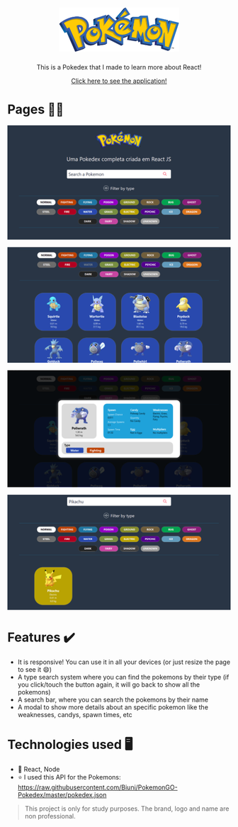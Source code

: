 <h1 align="center">
    <img width="270" height="100" alt="Pokemon" src="https://raw.githubusercontent.com/Gabsop/Pokedex/main/src/assets/logo.png" />
</h1>

<p align="center">This is a Pokedex that I made to learn more about React!<p>
<p align="center"><a href="https://pokedexgabsop.netlify.app/" target="_blank" >Click here to see the application!</a><p>

# Pages 👨‍💻

![image](https://github.com/Gabsop/Pokedex/blob/main/public/screenshots/img1.png)

![image](https://github.com/Gabsop/Pokedex/blob/main/public/screenshots/img2.png)

![image](https://github.com/Gabsop/Pokedex/blob/main/public/screenshots/img3.png)

![image](https://github.com/Gabsop/Pokedex/blob/main/public/screenshots/img4.png)
  
# Features ✔️
- It is responsive! You can use it in all your devices (or just resize the page to see it 😄)
- A type search system where you can find the pokemons by their type (if you click/touch the button again, it will go back to show all the pokemons)
- A search bar, where you can search the pokemons by their name
- A modal to show more details about an specific pokemon like the weaknesses, candys, spawn times, etc

# Technologies used 🖥
- :rocket: React, Node
- :star: I used this API for the Pokemons: https://raw.githubusercontent.com/Biuni/PokemonGO-Pokedex/master/pokedex.json

<blockquote alt="[ignore]">
  <p>
    This project is only for study purposes. The brand, logo and name are non professional.
  </p>
</blockquote>
